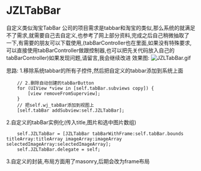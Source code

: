 # JZLTabBar
自定义类似淘宝TabBar
公司的项目需求是tabbar和淘宝的类似,那么系统的就满足不了需求,就需要自己去自定义,也参考了网上部分资料,完成之后自己稍微抽取了 一下,有需要的朋友可以下载使用,(tabBarController也在里面,如果没有特殊要求,可以直接使用tabBarController做跟控制器,也可以把先关代码放入自己的tabBarController)如果发现问题,请留言,我会继续改进
效果图:
![JZLTabBar.gif](https://upload-images.jianshu.io/upload_images/2278500-1f9bc24860e7cbdb.gif?imageMogr2/auto-orient/strip)

思路:
1.移除系统tabbar的所有子控件,然后把自定义的tabbar添加到系统上面
```
    // 2.删除自动创建的tabBarButton
    for (UIView *view in [self.tabBar.subviews copy]) {
        [view removeFromSuperview];
    }
    // 把self.wj_tabBar添加到视图上
    [self.tabBar addSubview:self.JZLTabBar];
```
2.自定义的tabBar实例化(传入title,图片和选中图片数组)
```
    self.JZLTabBar = [JZLTabBar tabBarWithFrame:self.tabBar.bounds titleArray:titleArray imageArray:imageArray selectedImageArray:selectedImageArray];
    self.JZLTabBar.delegate = self;
```
3.自定义的封装,布局方面用了masonry,后期会改为frame布局
